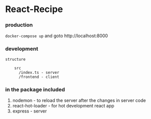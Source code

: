 # React-Recipe

### production

`docker-compose up` and goto http://localhost:8000

### development

```
structure

    src
      /index.ts - server
      /frontend - client
```

### in the package included

1.  nodemon - to reload the server after the changes in server code
2.  react-hot-loader - for hot development react app
3.  express - server
